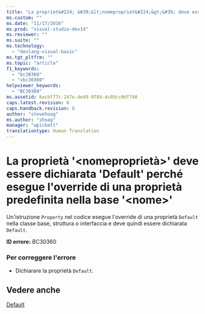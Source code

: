 ```yaml
---
title: "La propriet&#224; &#39;&lt;nomepropriet&#224;&gt;&#39; deve essere dichiarata &#39;Default&#39; perch&#233; esegue l&#39;override di una propriet&#224; predefinita nella base &#39;&lt;nome&gt;&#39; | Microsoft Docs"
ms.custom: ""
ms.date: "11/17/2016"
ms.prod: "visual-studio-dev14"
ms.reviewer: ""
ms.suite: ""
ms.technology: 
  - "devlang-visual-basic"
ms.tgt_pltfrm: ""
ms.topic: "article"
f1_keywords: 
  - "bc30360"
  - "vbc30360"
helpviewer_keywords: 
  - "BC30360"
ms.assetid: 6acbf77c-247e-4e49-9784-4c05cc0df748
caps.latest.revision: 8
caps.handback.revision: 8
author: "stevehoag"
ms.author: "shoag"
manager: "wpickett"
translationtype: Human Translation
---
```

# La propriet&#224; &#39;&lt;nomepropriet&#224;&gt;&#39; deve essere dichiarata &#39;Default&#39; perch&#233; esegue l&#39;override di una propriet&#224; predefinita nella base &#39;&lt;nome&gt;&#39;
Un'istruzione `Property` nel codice esegue l'override di una proprietà `Default` nella classe base, struttura o interfaccia e deve quindi essere dichiarata `Default`.  
  
 **ID errore:** BC30360  
  
### Per correggere l'errore  
  
-   Dichiarare la proprietà `Default`.  
  
## Vedere anche  
 [Default](../../visual-basic/language-reference/modifiers/default.md)